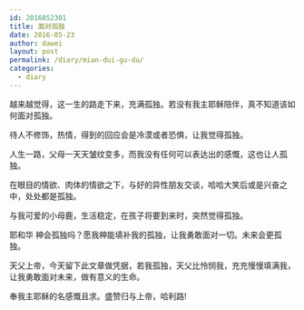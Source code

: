 ```yaml
---
id: 2016052301
title: 面对孤独
date: 2016-05-23
author: dawei
layout: post
permalink: /diary/mian-dui-gu-du/
categories:
  - diary
---
```


越来越觉得，这一生的路走下来，充满孤独。若没有我主耶稣陪伴，真不知道该如何面对孤独。

待人不修饰，热情，得到的回应会是冷漠或者恐惧，让我觉得孤独。

人生一路，父母一天天皱纹变多，而我没有任何可以表达出的感慨，这也让人孤独。

在眼目的情欲、肉体的情欲之下，与好的异性朋友交谈，哈哈大笑后或是兴奋之中，处处都是孤独。

与我可爱的小母鹿，生活稳定，在孩子将要到来时，突然觉得孤独。

耶和华 柛会孤独吗？愿我柛能填补我的孤独，让我勇敢面对一切。未来会更孤独。

天父上帝，今天留下此文章做凭据，若我孤独，天父比怜悯我，充充慢慢填满我，让我勇敢面对未来，做有意义的生命。

奉我主耶稣的名感慨且求。盛赞归与上帝，哈利路!

